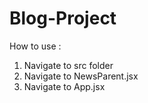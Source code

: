 # Blog-Project
How to use :
1) Navigate to src folder
2) Navigate to NewsParent.jsx
3) Navigate to App.jsx
